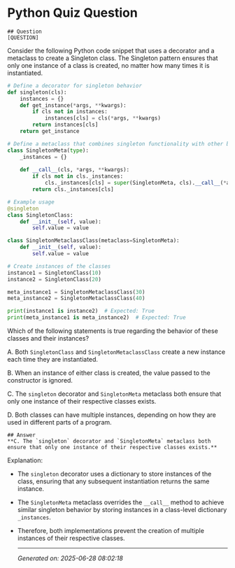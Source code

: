 # Python Quiz Question
    
    ## Question
    [QUESTION]  
Consider the following Python code snippet that uses a decorator and a metaclass to create a Singleton class. The Singleton pattern ensures that only one instance of a class is created, no matter how many times it is instantiated.

```python
# Define a decorator for singleton behavior
def singleton(cls):
    instances = {}
    def get_instance(*args, **kwargs):
        if cls not in instances:
            instances[cls] = cls(*args, **kwargs)
        return instances[cls]
    return get_instance

# Define a metaclass that combines singleton functionality with other behaviors
class SingletonMeta(type):
    _instances = {}
    
    def __call__(cls, *args, **kwargs):
        if cls not in cls._instances:
            cls._instances[cls] = super(SingletonMeta, cls).__call__(*args, **kwargs)
        return cls._instances[cls]

# Example usage
@singleton
class SingletonClass:
    def __init__(self, value):
        self.value = value

class SingletonMetaclassClass(metaclass=SingletonMeta):
    def __init__(self, value):
        self.value = value

# Create instances of the classes
instance1 = SingletonClass(10)
instance2 = SingletonClass(20)

meta_instance1 = SingletonMetaclassClass(30)
meta_instance2 = SingletonMetaclassClass(40)

print(instance1 is instance2)  # Expected: True
print(meta_instance1 is meta_instance2)  # Expected: True
```

Which of the following statements is true regarding the behavior of these classes and their instances?

A. Both `SingletonClass` and `SingletonMetaclassClass` create a new instance each time they are instantiated.

B. When an instance of either class is created, the value passed to the constructor is ignored.

C. The `singleton` decorator and `SingletonMeta` metaclass both ensure that only one instance of their respective classes exists.

D. Both classes can have multiple instances, depending on how they are used in different parts of a program.
    
    ## Answer
    **C. The `singleton` decorator and `SingletonMeta` metaclass both ensure that only one instance of their respective classes exists.**

Explanation: 
- The `singleton` decorator uses a dictionary to store instances of the class, ensuring that any subsequent instantiation returns the same instance.
- The `SingletonMeta` metaclass overrides the `__call__` method to achieve similar singleton behavior by storing instances in a class-level dictionary `_instances`.
- Therefore, both implementations prevent the creation of multiple instances of their respective classes.
    
    ---
    *Generated on: 2025-06-28 08:02:18*
    